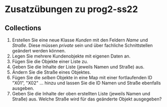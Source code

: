 # Zusatzübungen zu prog2-ss22
## Collections
1. Erstellen Sie eine neue Klasse *Kunden* mit den Feldern *Name* und *Straße*. Diese müssen *private* sein und über fachliche Schnittstellen geändert werden können.
2. Legen Sie mehrere Kundenobjekte mit eigenen Daten an.
3. Fügen Sie die Objekte einer Liste zu.
4. Geben Sie die Inhalte der Liste (jeweils Namen und Straße) aus.
5. Ändern Sie die Straße eines Objektes.
6. Fügen Sie die _selben_ Objekte in eine Map mit einer fortlaufenden ID "X01", "X02" ... hinzu und lassen Sie die ID Namen und Straße ebenfalls ausgeben.
7. Geben Sie die Inhalte der oben erstellten Liste (jeweils Namen und Straße) aus. Welche Straße wird für das geänderte Objekt ausgegeben?
